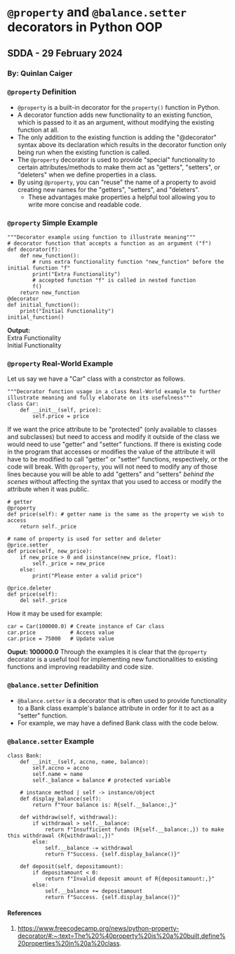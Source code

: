 # `@property` and `@balance.setter` decorators in Python OOP
## SDDA - 29 February 2024
### By: Quinlan Caiger

### `@property` Definition
- `@property` is a built-in decorator for the `property()` function in Python.
- A decorator function adds new functionality to an existing function, which is passed to it as an argument, without modifying the existing function at all.
- The only addition to the existing function is adding the "@decorator" syntax above its declaration which results in the decorator function only being run when the existing function is called.
- The `@property` decorator is used to provide "special" functionality to certain attributes/methods to make them act as "getters", "setters", or "deleters" when we define properties in a class.
- By using `@property`, you can "reuse" the name of a property to avoid creating new names for the "getters", "setters", and "deleters".
	- These advantages make properties a helpful tool allowing you to write more concise and readable code.

### `@property` Simple Example
```
"""Decorator example using function to illustrate meaning"""
# decorator function that accepts a function as an argument ("f")
def decorator(f):
    def new_function():
        # runs extra functionality function "new_function" before the initial function "f"
        print("Extra Functionality")
        # accepted function "f" is called in nested function
        f()
    return new_function
@decorator
def initial_function():
    print("Initial Functionality")
initial_function()
```

**Output:** <br>
Extra Functionality<br>
Initial Functionality

### `@property` Real-World Example
Let us say we have a "Car" class with a constrctor as follows.
```
"""Decorator function usage in a class Real-World example to further illustrate meaning and fully elaborate on its usefulness"""
class Car:
	def __init__(self, price):
		self.price = price
```
If we want the price attribute to be "protected" (only available to classes and subclasses) but need to access and modify it outside of the class we would need to use "getter" and "setter" functions.
If there is existing code in the program that accesses or modifies the value of the attribute it will have to be modified to call "getter" or "setter" functions, respectively, or the code will break. 
With `@property`, you will not need to modify any of those lines because you will be able to add "getters" and "setters" *behind the scenes* without affecting the syntax that you used to access or modify the attribute when it was public.
```
# getter
@property
def price(self): # getter name is the same as the property we wish to access
	return self._price
 
# name of property is used for setter and deleter
@price.setter
def price(self, new_price):
	if new_price > 0 and isinstance(new_price, float):
		self._price = new_price
	else:
		print("Please enter a valid price")

@price.deleter
def price(self):
	del self._price
```

How it may be used for example:
```
car = Car(100000.0) # Create instance of Car class
car.price           # Access value
car.price = 75000   # Update value
```
**Ouput: 100000.0**
Through the examples it is clear that the `@property` decorator is a useful tool for implementing new functionalities to existing functions and improving readability and code size.


### `@balance.setter` Definition
- `@balance.setter` is a decorator that is often used to provide functionality to a Bank class example's balance attribute in order for it to act as a "setter" function.
- For example, we may have a defined Bank class with the code below.

### `@balance.setter` Example
```
class Bank:
    def __init__(self, accno, name, balance):  
        self.accno = accno
        self.name = name
        self._balance = balance # protected variable
	
    # instance method | self -> instance/object
    def display_balance(self):
        return f"Your balance is: R{self.__balance:,}"
	
    def withdraw(self, withdrawal):
        if withdrawal > self.__balance:
            return f"Insufficient funds (R{self.__balance:,}) to make this withdrawal (R{withdrawal:,})"
        else:
            self.__balance -= withdrawal
            return f"Success. {self.display_balance()}"
	    
    def deposit(self, depositamount):
        if depositamount < 0:
            return f"Invalid deposit amount of R{depositamount:,}"
        else:
            self.__balance += depositamount
            return f"Success. {self.display_balance()}"
```

#### References
1. https://www.freecodecamp.org/news/python-property-decorator/#:~:text=The%20%40property%20is%20a%20built,define%20properties%20in%20a%20class.
